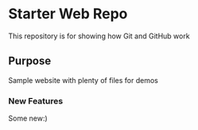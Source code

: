# Starter Web Repo

This repository is for showing how Git and GitHub work

## Purpose

Sample website with plenty of files for demos

 ### New Features
 Some new:)